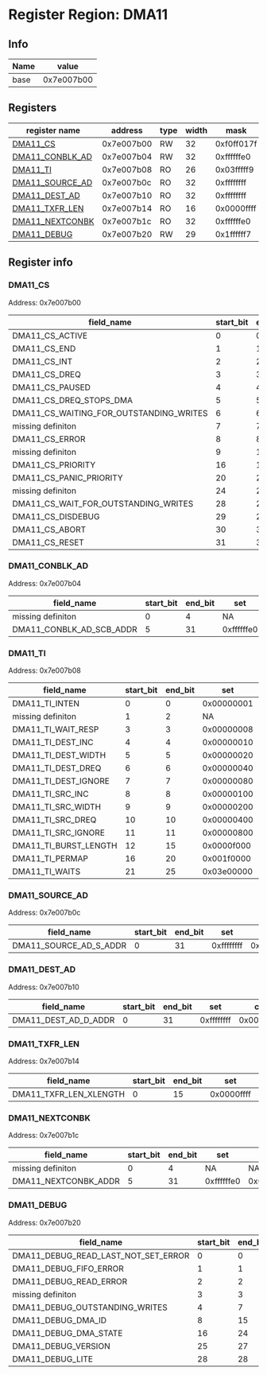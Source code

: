 # Register Region: DMA11


## Info

| Name | value |
| --- | --- |
| base | 0x7e007b00 |

## Registers

| register name | address | type | width | mask | reset |
| --- | --- | --- | --- | --- | --- |
| [DMA11_CS](#dma11_cs) | 0x7e007b00 | RW | 32 | 0xf0ff017f | 0000000000 |
| [DMA11_CONBLK_AD](#dma11_conblk_ad) | 0x7e007b04 | RW | 32 | 0xffffffe0 | 0000000000 |
| [DMA11_TI](#dma11_ti) | 0x7e007b08 | RO | 26 | 0x03fffff9 |  |
| [DMA11_SOURCE_AD](#dma11_source_ad) | 0x7e007b0c | RO | 32 | 0xffffffff |  |
| [DMA11_DEST_AD](#dma11_dest_ad) | 0x7e007b10 | RO | 32 | 0xffffffff |  |
| [DMA11_TXFR_LEN](#dma11_txfr_len) | 0x7e007b14 | RO | 16 | 0x0000ffff |  |
| [DMA11_NEXTCONBK](#dma11_nextconbk) | 0x7e007b1c | RO | 32 | 0xffffffe0 |  |
| [DMA11_DEBUG](#dma11_debug) | 0x7e007b20 | RW | 29 | 0x1ffffff7 | 0000000000 |

## Register info


### DMA11_CS
 Address: 0x7e007b00

| field_name | start_bit | end_bit | set | clear | reset |
| --- | --- | --- | --- | --- | --- |
| DMA11_CS_ACTIVE | 0 | 0 | 0x00000001 | 0xfffffffe | 0x0 |
| DMA11_CS_END | 1 | 1 | 0x00000002 | 0xfffffffd | 0x0 |
| DMA11_CS_INT | 2 | 2 | 0x00000004 | 0xfffffffb | 0x0 |
| DMA11_CS_DREQ | 3 | 3 | 0x00000008 | 0xfffffff7 | 0x0 |
| DMA11_CS_PAUSED | 4 | 4 | 0x00000010 | 0xffffffef | 0x0 |
| DMA11_CS_DREQ_STOPS_DMA | 5 | 5 | 0x00000020 | 0xffffffdf | 0x0 |
| DMA11_CS_WAITING_FOR_OUTSTANDING_WRITES | 6 | 6 | 0x00000040 | 0xffffffbf | 0x0 |
| missing definiton | 7 | 7 | NA | NA | NA |
| DMA11_CS_ERROR | 8 | 8 | 0x00000100 | 0xfffffeff | 0x0 |
| missing definiton | 9 | 15 | NA | NA | NA |
| DMA11_CS_PRIORITY | 16 | 19 | 0x000f0000 | 0xfff0ffff | 0x0 |
| DMA11_CS_PANIC_PRIORITY | 20 | 23 | 0x00f00000 | 0xff0fffff | 0x0 |
| missing definiton | 24 | 27 | NA | NA | NA |
| DMA11_CS_WAIT_FOR_OUTSTANDING_WRITES | 28 | 28 | 0x10000000 | 0xefffffff | 0x0 |
| DMA11_CS_DISDEBUG | 29 | 29 | 0x20000000 | 0xdfffffff | 0x0 |
| DMA11_CS_ABORT | 30 | 30 | 0x40000000 | 0xbfffffff | 0x0 |
| DMA11_CS_RESET | 31 | 31 | 0x80000000 | 0x7fffffff | 0x0 |

### DMA11_CONBLK_AD
 Address: 0x7e007b04

| field_name | start_bit | end_bit | set | clear | reset |
| --- | --- | --- | --- | --- | --- |
| missing definiton | 0 | 4 | NA | NA | NA |
| DMA11_CONBLK_AD_SCB_ADDR | 5 | 31 | 0xffffffe0 | 0x0000001f | 0x0 |

### DMA11_TI
 Address: 0x7e007b08

| field_name | start_bit | end_bit | set | clear | reset |
| --- | --- | --- | --- | --- | --- |
| DMA11_TI_INTEN | 0 | 0 | 0x00000001 | 0xfffffffe |  |
| missing definiton | 1 | 2 | NA | NA | NA |
| DMA11_TI_WAIT_RESP | 3 | 3 | 0x00000008 | 0xfffffff7 |  |
| DMA11_TI_DEST_INC | 4 | 4 | 0x00000010 | 0xffffffef |  |
| DMA11_TI_DEST_WIDTH | 5 | 5 | 0x00000020 | 0xffffffdf |  |
| DMA11_TI_DEST_DREQ | 6 | 6 | 0x00000040 | 0xffffffbf |  |
| DMA11_TI_DEST_IGNORE | 7 | 7 | 0x00000080 | 0xffffff7f |  |
| DMA11_TI_SRC_INC | 8 | 8 | 0x00000100 | 0xfffffeff |  |
| DMA11_TI_SRC_WIDTH | 9 | 9 | 0x00000200 | 0xfffffdff |  |
| DMA11_TI_SRC_DREQ | 10 | 10 | 0x00000400 | 0xfffffbff |  |
| DMA11_TI_SRC_IGNORE | 11 | 11 | 0x00000800 | 0xfffff7ff |  |
| DMA11_TI_BURST_LENGTH | 12 | 15 | 0x0000f000 | 0xffff0fff |  |
| DMA11_TI_PERMAP | 16 | 20 | 0x001f0000 | 0xffe0ffff |  |
| DMA11_TI_WAITS | 21 | 25 | 0x03e00000 | 0xfc1fffff |  |

### DMA11_SOURCE_AD
 Address: 0x7e007b0c

| field_name | start_bit | end_bit | set | clear | reset |
| --- | --- | --- | --- | --- | --- |
| DMA11_SOURCE_AD_S_ADDR | 0 | 31 | 0xffffffff | 0x00000000 |  |

### DMA11_DEST_AD
 Address: 0x7e007b10

| field_name | start_bit | end_bit | set | clear | reset |
| --- | --- | --- | --- | --- | --- |
| DMA11_DEST_AD_D_ADDR | 0 | 31 | 0xffffffff | 0x00000000 |  |

### DMA11_TXFR_LEN
 Address: 0x7e007b14

| field_name | start_bit | end_bit | set | clear | reset |
| --- | --- | --- | --- | --- | --- |
| DMA11_TXFR_LEN_XLENGTH | 0 | 15 | 0x0000ffff | 0xffff0000 |  |

### DMA11_NEXTCONBK
 Address: 0x7e007b1c

| field_name | start_bit | end_bit | set | clear | reset |
| --- | --- | --- | --- | --- | --- |
| missing definiton | 0 | 4 | NA | NA | NA |
| DMA11_NEXTCONBK_ADDR | 5 | 31 | 0xffffffe0 | 0x0000001f |  |

### DMA11_DEBUG
 Address: 0x7e007b20

| field_name | start_bit | end_bit | set | clear | reset |
| --- | --- | --- | --- | --- | --- |
| DMA11_DEBUG_READ_LAST_NOT_SET_ERROR | 0 | 0 | 0x00000001 | 0xfffffffe | 0x0 |
| DMA11_DEBUG_FIFO_ERROR | 1 | 1 | 0x00000002 | 0xfffffffd | 0x0 |
| DMA11_DEBUG_READ_ERROR | 2 | 2 | 0x00000004 | 0xfffffffb | 0x0 |
| missing definiton | 3 | 3 | NA | NA | NA |
| DMA11_DEBUG_OUTSTANDING_WRITES | 4 | 7 | 0x000000f0 | 0xffffff0f | 0x0 |
| DMA11_DEBUG_DMA_ID | 8 | 15 | 0x0000ff00 | 0xffff00ff | 0x0 |
| DMA11_DEBUG_DMA_STATE | 16 | 24 | 0x01ff0000 | 0xfe00ffff | 0x0 |
| DMA11_DEBUG_VERSION | 25 | 27 | 0x0e000000 | 0xf1ffffff | 0x0 |
| DMA11_DEBUG_LITE | 28 | 28 | 0x10000000 | 0xefffffff | 0x0 |
